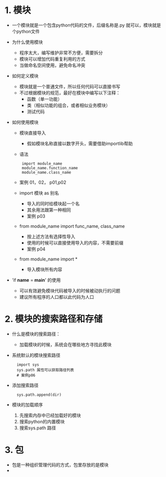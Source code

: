 # 1. 模块
- 一个模块就是一个包含python代码的文件，后缀名称是.py 就可以，模块就是个python文件
- 为什么使用模块
     - 程序太大，编写维护非常不方便，需要拆分
     - 模块可以增加代码重复利用的方式
     - 当做命名空间使用，避免命名冲突
- 如何定义模块
    - 模块就是一个普通文件，所以任何代码可以直接书写
    - 不过根据模块的规范，最好在模块中编写以下注释：
        - 函数（单一功能）
        - 类（相似功能的组合，或者相似业务模块）
        - 测试代码
        
- 如何使用模块
     - 模块直接导入
        - 假如模块名称直接以数字开头，需要借助importlib帮助
     - 语法
            
            import module_name
            module_name.function_name
            module_name.class_name
     - 案例 01，02， p01,p02
     - import 模块 as 别名
        - 导入的同时给模块起一个名
        - 其余用法跟第一种相同
        - 案例 p03
     - from module_name import func_name, class_name
        - 按上述方法有选择性导入
        - 使用的时候可以直接使用导入的内容，不需要前缀
        - 案例 p04
     
     - from module_name import *
        - 导入模块所有内容

- ’if __name__ = __main__' 的使用
    - 可以有效避免模块代码被导入的时候被动执行的问题
    - 建议所有程序的人口都以此代码为人口

# 2. 模块的搜索路径和存储
- 什么是模块的搜索路径：
    - 加载模块的时候，系统会在哪些地方寻找此模块
- 系统默认的模块搜索路径
        
        
        import sys
        sys.path 属性可以获取路径列表
        # 案例p06

- 添加搜索路径

        sys.path.append(dir)
        
- 模块的加载顺序
    1.  先搜索内存中已经加载好的模块
    2.  搜索python的内置模块
    3.  搜索sys.path 路径
    
    
# 3. 包
- 包是一种组织管理代码的方式，包里存放的是模块
- 